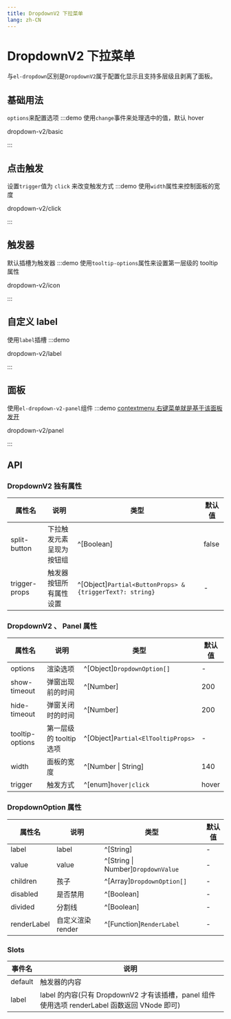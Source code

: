 ```yaml
---
title: DropdownV2 下拉菜单
lang: zh-CN
---
```


# DropdownV2 下拉菜单

与`el-dropdown`区别是`DropdownV2`属于配置化显示且支持多层级且剥离了面板。

## 基础用法

`options`来配置选项
:::demo 使用`change`事件来处理选中的值，默认 hover

dropdown-v2/basic

:::

## 点击触发

设置`trigger`值为 `click` 来改变触发方式
:::demo 使用`width`属性来控制面板的宽度

dropdown-v2/click

:::

## 触发器

默认插槽为触发器
:::demo 使用`tooltip-options`属性来设置第一层级的 tooltip 属性

dropdown-v2/icon

:::

## 自定义 label

使用`label`插槽
:::demo

dropdown-v2/label

:::

## 面板

使用`el-dropdown-v2-panel`组件
:::demo [contextmenu 右键菜单就是基于该面板发开](/zh-CN/component/contextmenu)

dropdown-v2/panel

:::

## API

### DropdownV2 独有属性

| 属性名        | 说明                     | 类型                                                     | 默认值 |
| ------------- | ------------------------ | -------------------------------------------------------- | ------ |
| split-button  | 下拉触发元素呈现为按钮组 | ^[Boolean]                                               | false  |
| trigger-props | 触发器按钮所有属性设置   | ^[Object]`Partial<ButtonProps> & {triggerText?: string}` | -      |

### DropdownV2 、 Panel 属性

| 属性名          | 说明                    | 类型                               | 默认值 |
| --------------- | ----------------------- | ---------------------------------- | ------ |
| options         | 渲染选项                | ^[Object]`DropdownOption[]`        | -      |
| show-timeout    | 弹窗出现前的时间        | ^[Number]                          | 200    |
| hide-timeout    | 弹窗关闭时的时间        | ^[Number]                          | 200    |
| tooltip-options | 第一层级的 tooltip 选项 | ^[Object]`Partial<ElTooltipProps>` | -      |
| width           | 面板的宽度              | ^[Number \| String]                | 140    |
| trigger         | 触发方式                | ^[enum]`hover\|click`              | hover  |

### DropdownOption 属性

| 属性名      | 说明              | 类型                               | 默认值 |
| ----------- | ----------------- | ---------------------------------- | ------ |
| label       | label             | ^[String]                          | -      |
| value       | value             | ^[String \| Number]`DropdownValue` | -      |
| children    | 孩子              | ^[Array]`DropdownOption[]`         | -      |
| disabled    | 是否禁用          | ^[Boolean]                         | -      |
| divided     | 分割线            | ^[Boolean]                         | -      |
| renderLabel | 自定义渲染 render | ^[Function]`RenderLabel`           | -      |

### Slots

| 事件名  | 说明                                                                                         |
| ------- | -------------------------------------------------------------------------------------------- |
| default | 触发器的内容                                                                                 |
| label   | label 的内容(只有 DropdownV2 才有该插槽，panel 组件使用选项 renderLabel 函数返回 VNode 即可) |
